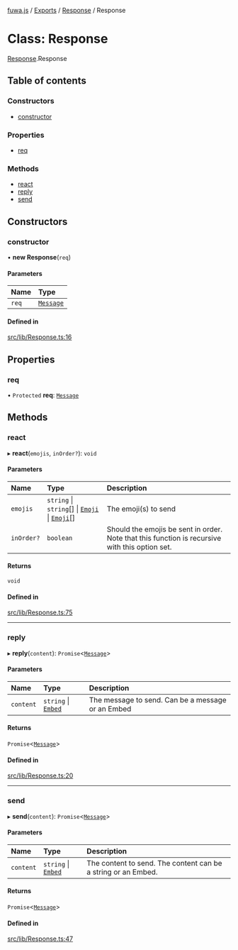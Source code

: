 [fuwa.js](../README.md) / [Exports](../modules.md) / [Response](../modules/Response.md) / Response

# Class: Response

[Response](../modules/Response.md).Response

## Table of contents

### Constructors

- [constructor](Response.Response-1.md#constructor)

### Properties

- [req](Response.Response-1.md#req)

### Methods

- [react](Response.Response-1.md#react)
- [reply](Response.Response-1.md#reply)
- [send](Response.Response-1.md#send)

## Constructors

### constructor

• **new Response**(`req`)

#### Parameters

| Name | Type |
| :------ | :------ |
| `req` | [`Message`](../interfaces/_DiscordAPI.Message.md) |

#### Defined in

[src/lib/Response.ts:16](https://github.com/Fuwajs/Fuwa.js/blob/5bd8aa0/src/lib/Response.ts#L16)

## Properties

### req

• `Protected` **req**: [`Message`](../interfaces/_DiscordAPI.Message.md)

## Methods

### react

▸ **react**(`emojis`, `inOrder?`): `void`

#### Parameters

| Name | Type | Description |
| :------ | :------ | :------ |
| `emojis` | `string` \| `string`[] \| [`Emoji`](../interfaces/_DiscordAPI.Emoji.md) \| [`Emoji`](../interfaces/_DiscordAPI.Emoji.md)[] | The emoji(s) to send |
| `inOrder?` | `boolean` | Should the emojis be sent in order. Note that this function is recursive with this option set. |

#### Returns

`void`

#### Defined in

[src/lib/Response.ts:75](https://github.com/Fuwajs/Fuwa.js/blob/5bd8aa0/src/lib/Response.ts#L75)

___

### reply

▸ **reply**(`content`): `Promise`<[`Message`](discord_Message.Message.md)\>

#### Parameters

| Name | Type | Description |
| :------ | :------ | :------ |
| `content` | `string` \| [`Embed`](discord_Embed.Embed.md) | The message to send. Can be a message or an Embed |

#### Returns

`Promise`<[`Message`](discord_Message.Message.md)\>

#### Defined in

[src/lib/Response.ts:20](https://github.com/Fuwajs/Fuwa.js/blob/5bd8aa0/src/lib/Response.ts#L20)

___

### send

▸ **send**(`content`): `Promise`<[`Message`](discord_Message.Message.md)\>

#### Parameters

| Name | Type | Description |
| :------ | :------ | :------ |
| `content` | `string` \| [`Embed`](discord_Embed.Embed.md) | The content to send. The content can be a string or an Embed. |

#### Returns

`Promise`<[`Message`](discord_Message.Message.md)\>

#### Defined in

[src/lib/Response.ts:47](https://github.com/Fuwajs/Fuwa.js/blob/5bd8aa0/src/lib/Response.ts#L47)
